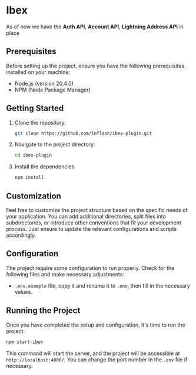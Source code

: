# Ibex 

As of now we have the **Auth API**, **Account API**, **Lightning Address API** in place

## Prerequisites

Before setting up the project, ensure you have the following prerequisites installed on your machine:

- Node.js (version 20.4.0)
- NPM (Node Package Manager)

## Getting Started

1. Clone the repository:

   ```bash
   git clone https://github.com/lnflash/ibex-plugin.git
   ```

2. Navigate to the project directory:

   ```bash
   cd ibex-plugin
   ```

3. Install the dependencies:

   ```bash
   npm install
   ```

## Customization

Feel free to customize the project structure based on the specific needs of your application. You can add additional directories, split files into subdirectories, or introduce other conventions that fit your development process. Just ensure to update the relevant configurations and scripts accordingly.

## Configuration

The project require some configuration to run properly. Check for the following files and make necessary adjustments:

- `.env.example` file, copy it and rename it to `.env`, then fill in the necessary values.


## Running the Project

Once you have completed the setup and configuration, it's time to run the project:

```bash
npm start-ibex
```

This command will start the server, and the project will be accessible at `http://localhost:4000/`. You can change the port number in the `.env` file if necessary.

